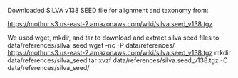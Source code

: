Downloaded SILVA v138 SEED file for alignment and taxonomy from: 

https://mothur.s3.us-east-2.amazonaws.com/wiki/silva.seed_v138.tgz

We used wget, mkdir, and tar to download and extract silva seed files to data/references/silva_seed
wget -nc -P data/references/ https://mothur.s3.us-east-2.amazonaws.com/wiki/silva.seed_v138.tgz
mkdir data/references/silva_seed
tar xvzf data/references/silva.seed_v138.tgz -C data/references/silva_seed/
